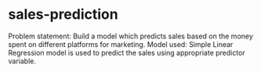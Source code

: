 # sales-prediction
Problem statement:
Build a model which predicts sales based on the money spent on different platforms for marketing.
Model used:
Simple Linear Regression model is used to predict the sales using appropriate predictor variable.
